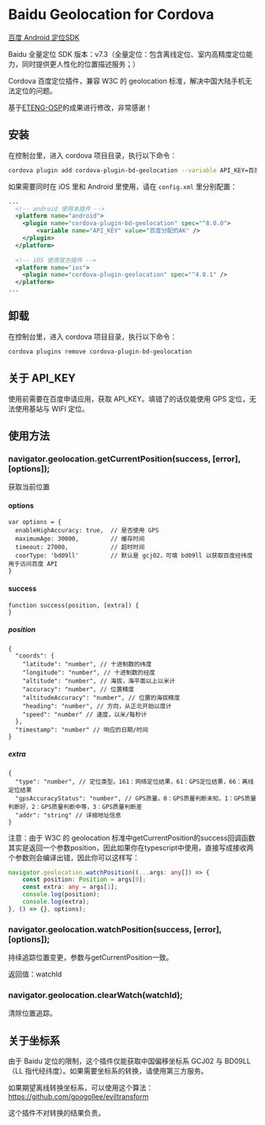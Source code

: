 # Baidu Geolocation for Cordova

[百度 Android 定位SDK](http://lbsyun.baidu.com/index.php?title=android-locsdk)

Baidu 全量定位 SDK 版本：v7.3（全量定位：包含离线定位、室内高精度定位能力，同时提供更人性化的位置描述服务；）

Cordova 百度定位插件，兼容 W3C 的 geolocation 标准，解决中国大陆手机无法定位的问题。

基于[ETENG-OSP](https://github.com/ETENG-OSP/cordova-plugin-baidu-geolocation)的成果进行修改，非常感谢！

## 安装

在控制台里，进入 cordova 项目目录，执行以下命令：

```bash
cordova plugin add cordova-plugin-bd-geolocation --variable API_KEY=百度分配的AK --save
```

如果需要同时在 iOS 里和 Android 里使用，请在 `config.xml` 里分别配置：

```xml
...
  <!-- android 使用本插件 -->
  <platform name="android">
    <plugin name="cordova-plugin-bd-geolocation" spec="^8.0.0">
        <variable name="API_KEY" value="百度分配的AK" />
    </plugin>
  </platform>
  
  <!-- iOS 使用官方插件 -->
  <platform name="ios">
    <plugin name="cordova-plugin-geolocation" spec="^4.0.1" />
  </platform>
...
```

## 卸载

在控制台里，进入 cordova 项目目录，执行以下命令：

```bash
cordova plugins remove cordova-plugin-bd-geolocation
```

## 关于 API_KEY

使用前需要在百度申请应用，获取 API_KEY。填错了的话仅能使用 GPS 定位，无法使用基站与 WIFI 定位。


## 使用方法

### navigator.geolocation.getCurrentPosition(success, [error], [options]);

获取当前位置

#### options

```
var options = {
  enableHighAccuracy: true,  // 是否使用 GPS
  maximumAge: 30000,         // 缓存时间
  timeout: 27000,            // 超时时间
  coorType: 'bd09ll'         // 默认是 gcj02，可填 bd09ll 以获取百度经纬度用于访问百度 API
}
```

#### success

```
function success(position, [extra]) {
}
```

##### position

```
{
  "coords": {
    "latitude": "number", // 十进制数的纬度
    "longitude": "number", // 十进制数的经度
    "altitude": "number", // 海拔，海平面以上以米计
    "accuracy": "number", // 位置精度
    "altitudeAccuracy": "number", // 位置的海拔精度
    "heading": "number", // 方向，从正北开始以度计
    "speed": "number" // 速度，以米/每秒计
  },
  "timestamp": "number" // 响应的日期/时间
}
```

##### extra

```
{
  "type": "number", // 定位类型。161：网络定位结果，61：GPS定位结果，66：离线定位结果
  "gpsAccuracyStatus": "number", // GPS质量。0：GPS质量判断未知，1：GPS质量判断好，2：GPS质量判断中等，3：GPS质量判断差
  "addr": "string" // 详细地址信息
}
```

注意：由于 W3C 的 geolocation 标准中getCurrentPosition的success回调函数其实是返回一个参数position，因此如果你在typescript中使用，直接写成接收两个参数则会编译出错，因此你可以这样写：

```typescript
navigator.geolocation.watchPosition((...args: any[]) => {
    const position: Position = args[0];
    const extra: any = args[1];
    console.log(position);
    console.log(extra);
}, () => {}, options);
```

### navigator.geolocation.watchPosition(success, [error], [options]);

持续追踪位置变更，参数与getCurrentPosition一致。

返回值：watchId

### navigator.geolocation.clearWatch(watchId);

清除位置追踪。

## 关于坐标系

由于 Baidu 定位的限制，这个插件仅能获取中国偏移坐标系 GCJ02 与 BD09LL（LL 指代经纬度）。如果需要坐标系的转换，请使用第三方服务。

如果期望离线转换坐标系，可以使用这个算法：https://github.com/googollee/eviltransform

这个插件不对转换的结果负责。
